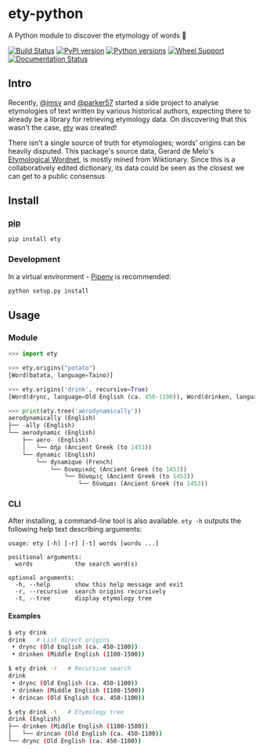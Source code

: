 # ety-python

A Python module to discover the etymology of words :book:

[![Build Status](https://travis-ci.org/jmsv/ety-python.svg?branch=master)](https://travis-ci.org/jmsv/ety-python)
[![PyPI version](https://badge.fury.io/py/ety.svg)](https://badge.fury.io/py/ety)
[![Python versions](https://img.shields.io/pypi/pyversions/ety.svg)](https://pypi.python.org/pypi/ety)
[![Wheel Support](https://img.shields.io/pypi/wheel/ety.svg)](https://pypi.python.org/pypi/ety)
[![Documentation Status](https://readthedocs.org/projects/ety-python/badge/?version=latest)](https://ety-python.readthedocs.io/en/latest/?badge=latest)

## Intro

Recently, [@jmsv](https://github.com/jmsv) and [@parker57](https://github.com/parker57) started a side project to analyse etymologies of text written by various historical authors, expecting there to already be a library for retrieving etymology data. On discovering that this wasn't the case, [ety](https://github.com/jmsv/ety-python) was created!

There isn't a single source of truth for etymologies; words' origins can be heavily disputed. This package's source data, Gerard de Melo's [Etymological Wordnet](http://www1.icsi.berkeley.edu/~demelo/etymwn/), is mostly mined from Wiktionary. Since this is a collaboratively edited dictionary, its data could be seen as the closest we can get to a public consensus

## Install

### [pip](https://pypi.org/project/ety)

```bash
pip install ety
```

### Development

In a virtual environment - [Pipenv](https://docs.pipenv.org) is recommended:

```bash
python setup.py install
```

## Usage

### Module

```python
>>> import ety

>>> ety.origins("potato")
[Word(batata, language=Taino)]

>>> ety.origins('drink', recursive=True)
[Word(drync, language=Old English (ca. 450-1100)), Word(drinken, language=Middle English (1100-1500)), Word(drincan, language=Old English (ca. 450-1100))]

>>> print(ety.tree('aerodynamically'))
aerodynamically (English)
├── -ally (English)
└── aerodynamic (English)
    ├── aero- (English)
    │   └── ἀήρ (Ancient Greek (to 1453))
    └── dynamic (English)
        └── dynamique (French)
            └── δυναμικός (Ancient Greek (to 1453))
                └── δύναμις (Ancient Greek (to 1453))
                    └── δύναμαι (Ancient Greek (to 1453))
```

### CLI

After installing, a command-line tool is also available. `ety -h` outputs the following help text describing arguments:

```
usage: ety [-h] [-r] [-t] words [words ...]

positional arguments:
  words            the search word(s)

optional arguments:
  -h, --help       show this help message and exit
  -r, --recursive  search origins recursively
  -t, --tree       display etymology tree
```

#### Examples

```bash
$ ety drink
drink   # List direct origins
 • drync (Old English (ca. 450-1100))
 • drinken (Middle English (1100-1500))

$ ety drink -r   # Recursive search
drink 
 • drync (Old English (ca. 450-1100))
 • drinken (Middle English (1100-1500))
 • drincan (Old English (ca. 450-1100))

$ ety drink -t   # Etymology tree
drink (English)
├── drinken (Middle English (1100-1500))
│   └── drincan (Old English (ca. 450-1100))
└── drync (Old English (ca. 450-1100))
```
